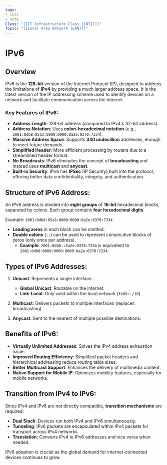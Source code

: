 ```yaml
---
tags:
- inti
- note
Class: "[[IT Infrastructure Class (INTI)]]"
Topic: "[[Local Area Network (LAN)]]"
---
```


# IPv6

## Overview
IPv6 is the **128-bit** version of the Internet Protocol (IP), designed to address the limitations of **IPv4** by providing a much larger address space. It is the latest version of the IP addressing scheme used to identify devices on a network and facilitate communication across the internet.

### Key Features of IPv6:
- **Address Length**: 128-bit address (compared to IPv4's 32-bit address).
- **Address Notation**: Uses **colon-hexadecimal notation** (e.g., `2001:0db8:85a3:0000:0000:8a2e:0370:7334`).
- **Massive Address Space**: Supports **340 undecillion** addresses, enough to meet future demands.
- **Simplified Header**: More efficient processing by routers due to a streamlined header format.
- **No Broadcasts**: IPv6 eliminates the concept of **broadcasting** and instead uses **multicast** and **anycast**.
- **Built-in Security**: IPv6 has **IPSec** (IP Security) built into the protocol, offering better data confidentiality, integrity, and authentication.

## Structure of IPv6 Address:
An IPv6 address is divided into **eight groups** of **16-bit** hexadecimal blocks, separated by colons. Each group contains **four hexadecimal digits**.

Example:
`2001:0db8:85a3:0000:0000:8a2e:0370:7334`

- **Leading zeros** in each block can be omitted.
- **Double colons** (`::`) can be used to represent consecutive blocks of zeros (only once per address).
  - **Example**: `2001:0db8::8a2e:0370:7334` is equivalent to `2001:0db8:0000:0000:0000:8a2e:0370:7334`.

## Types of IPv6 Addresses:
1. **Unicast**: Represents a single interface.
   - **Global Unicast**: Routable on the internet.
   - **Link-Local**: Only valid within the local network (`fe80::/10`).
   
2. **Multicast**: Delivers packets to multiple interfaces (replaces broadcasting).
   
3. **Anycast**: Sent to the nearest of multiple possible destinations.

## Benefits of IPv6:
- **Virtually Unlimited Addresses**: Solves the IPv4 address exhaustion issue.
- **Improved Routing Efficiency**: Simplified packet headers and hierarchical addressing reduce routing table sizes.
- **Better Multicast Support**: Enhances the delivery of multimedia content.
- **Native Support for Mobile IP**: Optimizes mobility features, especially for mobile networks.

## Transition from IPv4 to IPv6:
Since IPv4 and IPv6 are not directly compatible, **transition mechanisms** are required:
- **Dual Stack**: Devices run both IPv4 and IPv6 simultaneously.
- **Tunneling**: IPv6 packets are encapsulated within IPv4 packets for transport across IPv4 networks.
- **Translation**: Converts IPv4 to IPv6 addresses and vice versa when needed.

IPv6 adoption is crucial as the global demand for internet-connected devices continues to grow.


